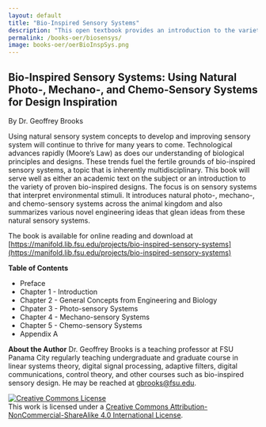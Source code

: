 ```yaml
---
layout: default
title: "Bio-Inspired Sensory Systems"
description: "This open textbook provides an introduction to the variety of proven bio-inspired designs. The focus is on sensory systems that interpret environmental stimuli. Chapters highlight natural photo-, mechano-, and chemo-sensory systems across the animal kingdom and also summarize various novel engineering ideas that glean ideas from these natural sensory systems."
permalink: /books-oer/biosensys/
image: books-oer/oerBioInspSys.png
---
```

## Bio-Inspired Sensory Systems: Using Natural Photo-, Mechano-, and Chemo-Sensory Systems for Design Inspiration

By Dr. Geoffrey Brooks

Using natural sensory system concepts to develop and improving sensory system will continue to thrive for many years to come. Technological advances rapidly (Moore’s Law) as does our understanding of biological principles and designs. These trends fuel the fertile grounds of bio-inspired sensory systems, a topic that is inherently multidisciplinary. This book will serve well as either an academic text on the subject or an introduction to the variety of proven bio-inspired designs. The focus is on sensory systems that interpret environmental stimuli. It introduces natural photo-, mechano-, and chemo-sensory systems across the animal kingdom and also summarizes various novel engineering ideas that glean ideas from these natural sensory systems.  

The book is available for online reading and download at [https://manifold.lib.fsu.edu/projects/bio-inspired-sensory-systems](https://manifold.lib.fsu.edu/projects/bio-inspired-sensory-systems)

**Table of Contents**
- Preface
- Chapter 1 - Introduction
- Chapter 2 - General Concepts from Engineering and Biology
- Chpater 3 - Photo-sensory Systems
- Chapter 4 - Mechano-sensory Systems
- Chapter 5 - Chemo-sensory Systems
- Appendix A

**About the Author**
Dr. Geoffrey Brooks is a teaching professor at FSU Panama City regularly teaching undergraduate and graduate course in linear systems theory, digital signal processing, adaptive filters, digital communications, control theory, and other courses such as bio-inspired sensory design.  He may be reached at gbrooks@fsu.edu.

<a rel="license" href="http://creativecommons.org/licenses/by-nc-sa/4.0/"><img alt="Creative Commons License" style="border-width:0" src="https://i.creativecommons.org/l/by-nc-sa/4.0/88x31.png" /></a><br />This work is licensed under a <a rel="license" href="http://creativecommons.org/licenses/by-nc-sa/4.0/">Creative Commons Attribution-NonCommercial-ShareAlike 4.0 International License</a>.
